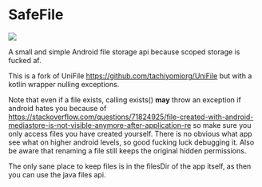 # SafeFile

[![](https://jitpack.io/v/LagradOst/SafeFile.svg)](https://jitpack.io/#LagradOst/SafeFile)

A small and simple Android file storage api because scoped storage is fucked af.

This is a fork of UniFile https://github.com/tachiyomiorg/UniFile but with a kotlin wrapper nulling exceptions.

Note that even if a file exists, calling exists() **may** throw an exception if android hates you because of https://stackoverflow.com/questions/71824925/file-created-with-android-mediastore-is-not-visible-anymore-after-application-re so make sure you only access files you have created yourself. There is no obvious what app see what on higher android levels, so good fucking luck debugging it. Also be aware that renaming a file still keeps the original hidden permissions.

The only sane place to keep files is in the filesDir of the app itself, as then you can use the java files api. 
